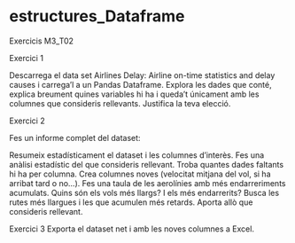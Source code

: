 # estructures_Dataframe
Exercicis M3_T02

Exercici 1

Descarrega el data set Airlines Delay: Airline on-time statistics and delay causes i carrega’l a un Pandas Dataframe. Explora les dades que conté, explica breument quines variables hi ha i queda’t únicament amb les columnes que consideris rellevants. Justifica la teva elecció.

Exercici 2

Fes un informe complet del dataset:

Resumeix estadísticament el dataset i les columnes d’interès. Fes una anàlisi estadístic del que consideris rellevant.
Troba quantes dades faltants hi ha per columna.
Crea columnes noves (velocitat mitjana del vol, si ha arribat tard o no...).
Fes una taula de les aerolínies amb més endarreriments acumulats.
Quins són els vols més llargs? I els més endarrerits? Busca les rutes més llargues i les que acumulen més retards.
Aporta allò que consideris rellevant.


Exercici 3
Exporta el dataset net i amb les noves columnes a Excel.


